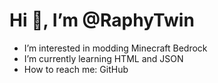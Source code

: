 # Hi 👋, I’m @RaphyTwin
- I’m interested in modding Minecraft Bedrock
- I’m currently learning HTML and JSON
- How to reach me: GitHub

<!---
RaphyTwin/RaphyTwin is a ✨ special ✨ repository because its `README.md` (this file) appears on your GitHub profile.
You can click the Preview link to take a look at your changes.
--->

